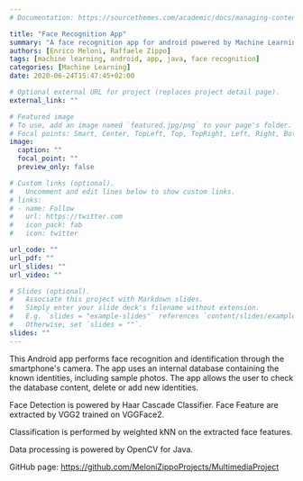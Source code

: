 ```yaml
---
# Documentation: https://sourcethemes.com/academic/docs/managing-content/

title: "Face Recognition App"
summary: "A face recognition app for android powered by Machine Learning"
authors: [Enrico Meloni, Raffaele Zippo]
tags: [machine learning, android, app, java, face recognition]
categories: [Machine Learning]
date: 2020-06-24T15:47:45+02:00

# Optional external URL for project (replaces project detail page).
external_link: ""

# Featured image
# To use, add an image named `featured.jpg/png` to your page's folder.
# Focal points: Smart, Center, TopLeft, Top, TopRight, Left, Right, BottomLeft, Bottom, BottomRight.
image:
  caption: ""
  focal_point: ""
  preview_only: false

# Custom links (optional).
#   Uncomment and edit lines below to show custom links.
# links:
# - name: Follow
#   url: https://twitter.com
#   icon_pack: fab
#   icon: twitter

url_code: ""
url_pdf: ""
url_slides: ""
url_video: ""

# Slides (optional).
#   Associate this project with Markdown slides.
#   Simply enter your slide deck's filename without extension.
#   E.g. `slides = "example-slides"` references `content/slides/example-slides.md`.
#   Otherwise, set `slides = ""`.
slides: ""
---
```


This Android app performs face recognition and identification through the smartphone's camera. The app uses an internal database containing the known identities, including sample photos. The app allows the user to check the database content, delete or add new identities.

Face Detection is powered by Haar Cascade Classifier. Face Feature are extracted by VGG2 trained on VGGFace2.

Classification is performed by weighted kNN on the extracted face features.

Data processing is powered by OpenCV for Java.

GitHub page: https://github.com/MeloniZippoProjects/MultimediaProject